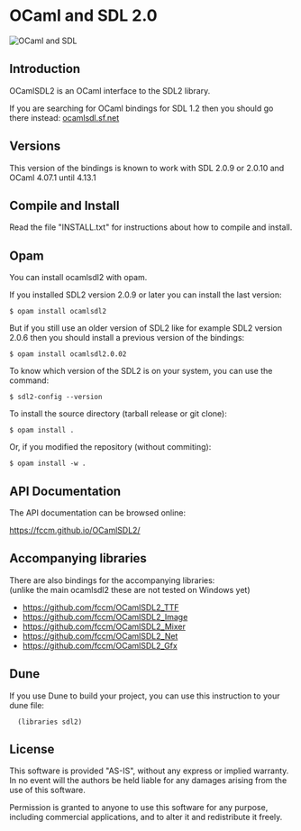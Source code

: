 # OCaml and SDL 2.0

![OCaml and SDL](
http://openclipart.org/image/250px/svg_to_png/174316/games.png)

## Introduction

OCamlSDL2 is an OCaml interface to the SDL2 library.

If you are searching for OCaml bindings for SDL 1.2
then you should go there instead:
  [ocamlsdl.sf.net](
  http://ocamlsdl.sourceforge.net/)


## Versions

This version of the bindings is known to work with
SDL 2.0.9 or 2.0.10 and OCaml 4.07.1 until 4.13.1


## Compile and Install

Read the file "INSTALL.txt" for instructions about how
to compile and install.


## Opam

You can install ocamlsdl2 with opam.

If you installed SDL2 version 2.0.9 or later you can install the last version:
```
$ opam install ocamlsdl2
```
But if you still use an older version of SDL2 like for example SDL2 version
2.0.6 then you should install a previous version of the bindings:
```
$ opam install ocamlsdl2.0.02
```
To know which version of the SDL2 is on your system, you can use the command:
```
$ sdl2-config --version
```
To install the source directory (tarball release or git clone):
```
$ opam install .
```
Or, if you modified the repository (without commiting):
```
$ opam install -w .
```


## API Documentation

The API documentation can be browsed online:

https://fccm.github.io/OCamlSDL2/


## Accompanying libraries

There are also bindings for the accompanying libraries:  
(unlike the main ocamlsdl2 these are not tested on Windows yet)

- https://github.com/fccm/OCamlSDL2_TTF
- https://github.com/fccm/OCamlSDL2_Image
- https://github.com/fccm/OCamlSDL2_Mixer
- https://github.com/fccm/OCamlSDL2_Net
- https://github.com/fccm/OCamlSDL2_Gfx


## Dune

If you use Dune to build your project, you can use this instruction
to your dune file:
```
  (libraries sdl2)
```

## License

This software is provided "AS-IS", without any express
or implied warranty.
In no event will the authors be held liable for any
damages arising from the use of this software.

Permission is granted to anyone to use this software
for any purpose, including commercial applications,
and to alter it and redistribute it freely.

